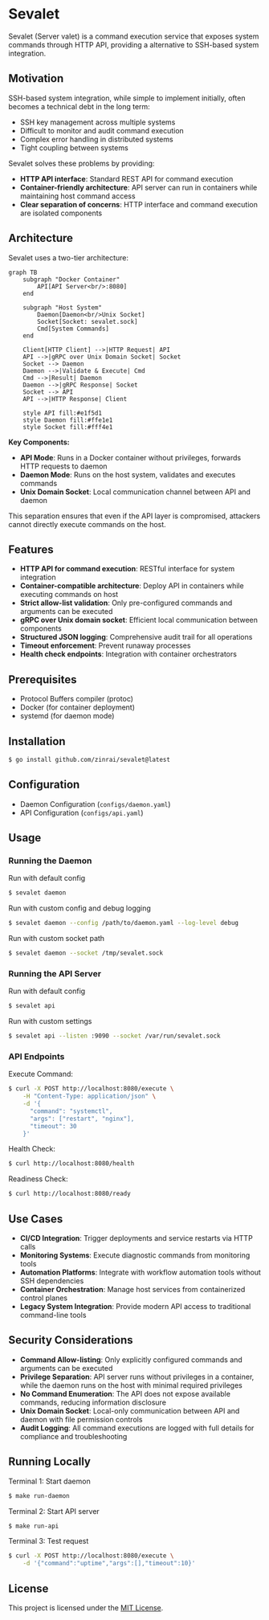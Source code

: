 # Sevalet

Sevalet (Server valet) is a command execution service that exposes system commands through HTTP API, providing a alternative to SSH-based system integration.

## Motivation

SSH-based system integration, while simple to implement initially, often becomes a technical debt in the long term:

- SSH key management across multiple systems
- Difficult to monitor and audit command execution
- Complex error handling in distributed systems
- Tight coupling between systems

Sevalet solves these problems by providing:

- **HTTP API interface**: Standard REST API for command execution
- **Container-friendly architecture**: API server can run in containers while maintaining host command access
- **Clear separation of concerns**: HTTP interface and command execution are isolated components

## Architecture

Sevalet uses a two-tier architecture:

```mermaid
graph TB
    subgraph "Docker Container"
        API[API Server<br/>:8080]
    end
    
    subgraph "Host System"
        Daemon[Daemon<br/>Unix Socket]
        Socket[Socket: sevalet.sock]
        Cmd[System Commands]
    end
    
    Client[HTTP Client] -->|HTTP Request| API
    API -->|gRPC over Unix Domain Socket| Socket
    Socket --> Daemon
    Daemon -->|Validate & Execute| Cmd
    Cmd -->|Result| Daemon
    Daemon -->|gRPC Response| Socket
    Socket --> API
    API -->|HTTP Response| Client
    
    style API fill:#e1f5d1
    style Daemon fill:#ffe1e1
    style Socket fill:#fff4e1
```

**Key Components:**

- **API Mode**: Runs in a Docker container without privileges, forwards HTTP requests to daemon
- **Daemon Mode**: Runs on the host system, validates and executes commands
- **Unix Domain Socket**: Local communication channel between API and daemon

This separation ensures that even if the API layer is compromised, attackers cannot directly execute commands on the host.

## Features

- **HTTP API for command execution**: RESTful interface for system integration
- **Container-compatible architecture**: Deploy API in containers while executing commands on host
- **Strict allow-list validation**: Only pre-configured commands and arguments can be executed
- **gRPC over Unix domain socket**: Efficient local communication between components
- **Structured JSON logging**: Comprehensive audit trail for all operations
- **Timeout enforcement**: Prevent runaway processes
- **Health check endpoints**: Integration with container orchestrators

## Prerequisites

- Protocol Buffers compiler (protoc)
- Docker (for container deployment)
- systemd (for daemon mode)

## Installation

```bash
$ go install github.com/zinrai/sevalet@latest
```

## Configuration

- Daemon Configuration (`configs/daemon.yaml`)
- API Configuration (`configs/api.yaml`)

## Usage

### Running the Daemon

Run with default config

```bash
$ sevalet daemon
```

Run with custom config and debug logging

```bash
$ sevalet daemon --config /path/to/daemon.yaml --log-level debug
```

Run with custom socket path

```bash
$ sevalet daemon --socket /tmp/sevalet.sock
```

### Running the API Server

Run with default config

```bash
$ sevalet api
```

Run with custom settings

```bash
$ sevalet api --listen :9090 --socket /var/run/sevalet.sock
```

### API Endpoints

Execute Command:

```bash
$ curl -X POST http://localhost:8080/execute \
    -H "Content-Type: application/json" \
    -d '{
      "command": "systemctl",
      "args": ["restart", "nginx"],
      "timeout": 30
    }'
```

Health Check:

```bash
$ curl http://localhost:8080/health
```

Readiness Check:

```bash
$ curl http://localhost:8080/ready
```

## Use Cases

- **CI/CD Integration**: Trigger deployments and service restarts via HTTP calls
- **Monitoring Systems**: Execute diagnostic commands from monitoring tools
- **Automation Platforms**: Integrate with workflow automation tools without SSH dependencies
- **Container Orchestration**: Manage host services from containerized control planes
- **Legacy System Integration**: Provide modern API access to traditional command-line tools

## Security Considerations

- **Command Allow-listing**: Only explicitly configured commands and arguments can be executed
- **Privilege Separation**: API server runs without privileges in a container, while the daemon runs on the host with minimal required privileges
- **No Command Enumeration**: The API does not expose available commands, reducing information disclosure
- **Unix Domain Socket**: Local-only communication between API and daemon with file permission controls
- **Audit Logging**: All command executions are logged with full details for compliance and troubleshooting

## Running Locally

Terminal 1: Start daemon

```bash
$ make run-daemon
```

Terminal 2: Start API server

```bash
$ make run-api
```

Terminal 3: Test request

```bash
$ curl -X POST http://localhost:8080/execute \
    -d '{"command":"uptime","args":[],"timeout":10}'
```

## License

This project is licensed under the [MIT License](./LICENSE).
